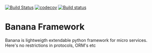 [![Build Status](https://travis-ci.org/banana-framework/banana-framework.svg?branch=master)](https://travis-ci.org/banana-framework/banana-framework)
[![codecov](https://codecov.io/gh/banana-framework/banana-framework/branch/master/graph/badge.svg)](https://codecov.io/gh/banana-framework/banana-framework)
[![Build status](https://ci.appveyor.com/api/projects/status/9y9dcwc75v0hstj1/branch/master?svg=true)](https://ci.appveyor.com/project/SergeyTsaplin/banana-framework/branch/master)

# Banana Framework

Banana is lightweigth extendable python framework for micro services. Here's no restrictions in protocols, ORM's etc
